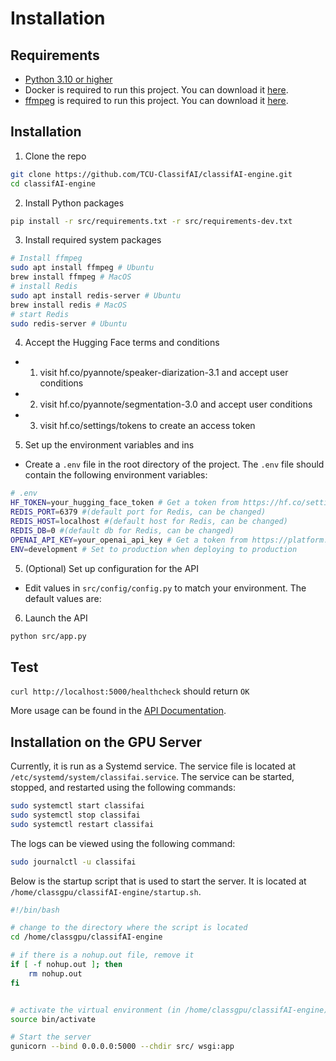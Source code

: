 # Installation

## Requirements


* [Python 3.10 or higher](https://www.python.org/downloads/)
* Docker is required to run this project. You can download it [here](https://www.docker.com/products/docker-desktop).
* [ffmpeg](https://ffmpeg.org/download.html) is required to run this project. You can download it [here](https://ffmpeg.org/download.html).

## Installation

1. Clone the repo

```sh
git clone https://github.com/TCU-ClassifAI/classifAI-engine.git
cd classifAI-engine
```

2. Install Python packages

```sh
pip install -r src/requirements.txt -r src/requirements-dev.txt
```

3. Install required system packages 

```sh
# Install ffmpeg
sudo apt install ffmpeg # Ubuntu
brew install ffmpeg # MacOS
# install Redis
sudo apt install redis-server # Ubuntu
brew install redis # MacOS
# start Redis
sudo redis-server # Ubuntu
```
4. Accept the Hugging Face terms and conditions
- 1. visit hf.co/pyannote/speaker-diarization-3.1 and accept user conditions
- 2. visit hf.co/pyannote/segmentation-3.0 and accept user conditions
- 3. visit hf.co/settings/tokens to create an access token


5. Set up the environment variables and ins

- Create a `.env` file in the root directory of the project. The `.env` file should contain the following environment variables:

```sh
# .env
HF_TOKEN=your_hugging_face_token # Get a token from https://hf.co/settings/tokens
REDIS_PORT=6379 #(default port for Redis, can be changed)
REDIS_HOST=localhost #(default host for Redis, can be changed)
REDIS_DB=0 #(default db for Redis, can be changed)
OPENAI_API_KEY=your_openai_api_key # Get a token from https://platform.openai.com/account/api-keys
ENV=development # Set to production when deploying to production
```
5. (Optional) Set up configuration for the API

- Edit values in `src/config/config.py` to match your environment. The default values are:

6. Launch the API

```sh
python src/app.py
```


## Test
`curl http://localhost:5000/healthcheck` should return `OK`


More usage can be found in the [API Documentation](api/api_transcription.md).


## Installation on the GPU Server

Currently, it is run as a Systemd service. The service file is located at `/etc/systemd/system/classifai.service`. The service can be started, stopped, and restarted using the following commands:

```sh
sudo systemctl start classifai
sudo systemctl stop classifai
sudo systemctl restart classifai
```

The logs can be viewed using the following command:

```sh
sudo journalctl -u classifai
```

Below is the startup script that is used to start the server. It is located at `/home/classgpu/classifAI-engine/startup.sh`.
```sh
#!/bin/bash

# change to the directory where the script is located
cd /home/classgpu/classifAI-engine

# if there is a nohup.out file, remove it
if [ -f nohup.out ]; then
    rm nohup.out
fi


# activate the virtual environment (in /home/classgpu/classifAI-engine)
source bin/activate

# Start the server
gunicorn --bind 0.0.0.0:5000 --chdir src/ wsgi:app
```